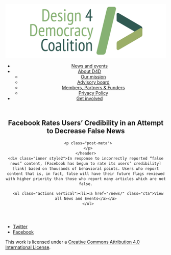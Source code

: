 <!DOCTYPE html>
<html lang="en_US"><head>
  <meta charset="utf-8">
  <meta http-equiv="X-UA-Compatible" content="IE=edge">
  <meta name="viewport" content="width=device-width, initial-scale=1">
  <link rel="apple-touch-icon" sizes="180x180" href="/assets/favicon/apple-touch-icon.png">
  <link rel="icon" type="image/png" sizes="32x32" href="/assets/favicon/favicon-32x32.png">
  <link rel="icon" type="image/png" sizes="16x16" href="/assets/favicon/favicon-16x16.png">
  <link rel="manifest" href="/site.webmanifest">
  <link rel="mask-icon" href="/assets/favicon/safari-pinned-tab.svg" color="#5bbad5">
  <meta name="msapplication-TileColor" content="#00aba9">
  <meta name="theme-color" content="#ffffff">

  
  <!-- Begin Jekyll SEO tag v2.4.0 -->
<title>Facebook Rates Users’ Credibility in an Attempt to Decrease False News | D4D Coalition</title>
<meta name="generator" content="Jekyll v3.7.3" />
<meta property="og:title" content="Facebook Rates Users’ Credibility in an Attempt to Decrease False News" />
<meta property="og:locale" content="en_US" />
<meta name="description" content="In response to incorrectly reported “false news” content, Facebook has begun to rate its users’ credibility based on thousands of behavioral points. Users who report content that is, in fact, false will have their future flags reviewed with higher priority than those who report many articles which are not false." />
<meta property="og:description" content="In response to incorrectly reported “false news” content, Facebook has begun to rate its users’ credibility based on thousands of behavioral points. Users who report content that is, in fact, false will have their future flags reviewed with higher priority than those who report many articles which are not false." />
<link rel="canonical" href="https://d4dcoalition.org/news/Facebook-Rates-Users-Credibility-in-an-Attempt-to-Decrease-False-News.html" />
<meta property="og:url" content="https://d4dcoalition.org/news/Facebook-Rates-Users-Credibility-in-an-Attempt-to-Decrease-False-News.html" />
<meta property="og:site_name" content="D4D Coalition" />
<meta property="og:type" content="article" />
<meta property="article:published_time" content="2018-08-21T00:00:00+01:00" />
<meta name="twitter:card" content="summary" />
<meta name="twitter:site" content="@design4dem" />
<meta name="google-site-verification" content="" />
<script type="application/ld+json">
{"description":"In response to incorrectly reported “false news” content, Facebook has begun to rate its users’ credibility based on thousands of behavioral points. Users who report content that is, in fact, false will have their future flags reviewed with higher priority than those who report many articles which are not false.","@type":"BlogPosting","url":"https://d4dcoalition.org/news/Facebook-Rates-Users-Credibility-in-an-Attempt-to-Decrease-False-News.html","publisher":{"@type":"Organization","logo":{"@type":"ImageObject","url":"https://d4dcoalition.org/assets/img/logos/d4d-logo.png"}},"headline":"Facebook Rates Users’ Credibility in an Attempt to Decrease False News","dateModified":"2018-08-21T00:00:00+01:00","datePublished":"2018-08-21T00:00:00+01:00","mainEntityOfPage":{"@type":"WebPage","@id":"https://d4dcoalition.org/news/Facebook-Rates-Users-Credibility-in-an-Attempt-to-Decrease-False-News.html"},"@context":"http://schema.org"}</script>
<!-- End Jekyll SEO tag -->

  <link rel="stylesheet" href="/tarteaucitron/css/tarteaucitron.css">
  <link rel="stylesheet" href="/assets/main.css">

  <link type="application/atom+xml" rel="alternate" href="https://d4dcoalition.org/feed.xml" title="D4D Coalition" />

</head>
<body>
  <!-- Wrapper -->
  <div id="wrapper"><header class="" role="banner" id="header">
    <!-- Logo -->
    <div class="logo">
      <a class="site-title" rel="author" href="/"><img src="/assets/img/d4d-logo.png" alt="D4D Coalition" /></a>
    </div><!-- to do: figure out how to manage dropdown -->
      <!-- Nav -->
      <nav id="nav"><ul><li class="current">
            <a class="page-link" href="/news/">
              News and events
            </a></li><li class="">
            <a class="page-link icon fa-angle-down" href="/areas-focus/">
              About D4D
            </a><ul><li>
                  <a href="/areas-focus/#">
                    Our mission
                  </a>
              </li><li>
                  <a href="/advisory-board/#">
                    Advisory board
                  </a>
              </li><li>
                  <a href="/members-partners-funders/#">
                    Members, Partners &amp; Funders
                  </a>
              </li><li>
                  <a href="/privacy-policy.html#">
                    Privacy Policy
                  </a>
              </li></ul></li><li class="">
            <a class="page-link" href="/join-us/">
              Get involved
            </a></li></ul></nav></header>
<section class="main alt event" aria-label="Content">
    <header>
      <h2 class="post-title">Facebook Rates Users’ Credibility in an Attempt to Decrease False News</h2>
      

      <p class="post-meta">
      </p>
    </header>
    <div class="inner style2">In response to incorrectly reported “false news” content, [Facebook has begun to rate its users’ credibility][link] based on thousands of behavioral points. Users who report content that is, in fact, false will have their future flags reviewed with higher priority than those who report many articles which are not false.

[link]: https://www.washingtonpost.com/technology/2018/08/21/facebook-is-rating-trustworthiness-its-users-scale-zero-one/?utm_term=.87ea7ad92ed6


      <ul class="actions vertical"><li><a href="/news/" class="cta">View all News and Events</a></a>
      </ul>
  </div>
</section>
<footer id="footer" class="accent3">
  <ul class="icons">
    <li><a href="https://twitter.com/design4dem" class="icon alt fa-twitter"><span class="label">Twitter</span></a></li>
    <li><a href="https://www.facebook.com/Design4Democracy" class="icon alt fa-facebook"><span class="label">Facebook</span></a></li>
    <!--li><a href="#" class="icon alt fa-instagram"><span class="label">Instagram</span></a></li>
    <li><a href="#" class="icon alt fa-github"><span class="label">GitHub</span></a></li>
    <li><a href="#" class="icon alt fa-phone"><span class="label">Phone</span></a></li>
    <li><a href="#" class="icon alt fa-envelope-o"><span class="label">Email</span></a></li-->
  </ul>
  <p class="copyright">This work is licensed under a <a rel="license" href="http://creativecommons.org/licenses/by/4.0/">Creative Commons Attribution 4.0 International License</a>.</p>
</footer>
</div><!-- /wrapper -->
  <!-- Scripts -->
    <script src="/assets/js/scripts.min.js"></script><script src="/tarteaucitron/tarteaucitron.js"></script>
    <script type="text/javascript">
    (function($) {
      $(document).ready(function(){
        tarteaucitron.init({
          "hashtag": "#tarteaucitron", /* Automatically open the panel with the hashtag */
          "highPrivacy": false, /* disabling the auto consent feature on navigation? */
          "orientation": "top", /* the big banner should be on 'top' or 'bottom'? */
          "adblocker": false, /* Display a message if an adblocker is detected */
          "showAlertSmall": true, /* show the small banner on bottom right? */
          "cookieslist": true, /* Display the list of cookies installed ? */
          "removeCredit": false, /* remove the credit link? */
          //"cookieDomain": ".example.com" /* Domain name on which the cookie for the subdomains will be placed */
        });
      });
    })(jQuery);
    </script><script type="text/javascript">
  tarteaucitron.user.analyticsUa = 'UA-120811815-1';
  tarteaucitron.user.analyticsMore = function () { /* add here your optionnal ga.push() */ };
  (tarteaucitron.job = tarteaucitron.job || []).push('analytics');
</script></body>

</html>
